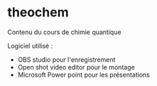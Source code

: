# theochem
Contenu du cours de chimie quantique

Logiciel utilisé :
- OBS studio pour l'enregistrement
- Open shot video editor pour le montage
- Microsoft Power point pour les présentations
